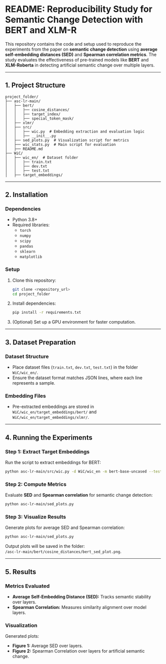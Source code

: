 # README: Reproducibility Study for Semantic Change Detection with BERT and XLM-R

This repository contains the code and setup used to reproduce the experiments from the paper on **semantic change detection** using **average self-embedding distances (SED)** and **Spearman correlation metrics**. The study evaluates the effectiveness of pre-trained models like **BERT** and **XLM-Roberta** in detecting artificial semantic change over multiple layers.

---

## **1. Project Structure**
```
project_folder/
├── asc-lr-main/
│   ├── bert/
│   │   ├── cosine_distances/
│   │   ├── target_index/
│   │   ├── special_token_mask/
│   ├── xlmr/
│   ├── src/
│   │   ├── wic.py  # Embedding extraction and evaluation logic
│   │   ├── __init__.py
│   ├── sed_plots.py  # Visualization script for metrics
│   ├── wic_stats.py  # Main script for evaluation
│   ├── README.md
├── WiC/
│   ├── wic_en/  # Dataset folder
│   │   ├── train.txt
│   │   ├── dev.txt
│   │   ├── test.txt
│   ├── target_embeddings/
```

---

## **2. Installation**

### **Dependencies**
- Python 3.8+
- Required libraries:  
  - `torch`
  - `numpy`
  - `scipy`
  - `pandas`
  - `sklearn`
  - `matplotlib`

### **Setup**
1. Clone this repository:
   ```bash
   git clone <repository_url>
   cd project_folder
   ```

2. Install dependencies:
   ```bash
   pip install -r requirements.txt
   ```

3. (Optional) Set up a GPU environment for faster computation.

---

## **3. Dataset Preparation**
### **Dataset Structure**
- Place dataset files (`train.txt`, `dev.txt`, `test.txt`) in the folder `WiC/wic_en/`.
- Ensure the dataset format matches JSON lines, where each line represents a sample.

### **Embedding Files**
- Pre-extracted embeddings are stored in `WiC/wic_en/target_embeddings/bert/` and `WiC/wic_en/target_embeddings/xlmr/`.

---

## **4. Running the Experiments**

### **Step 1: Extract Target Embeddings**
Run the script to extract embeddings for BERT:
```bash
python asc-lr-main/src/wic.py -d WiC/wic_en -m bert-base-uncased --test_set --train_set --dev_set
```

### **Step 2: Compute Metrics**
Evaluate **SED** and **Spearman correlation** for semantic change detection:
```bash
python asc-lr-main/sed_plots.py
```

### **Step 3: Visualize Results**
Generate plots for average SED and Spearman correlation:
```bash
python asc-lr-main/sed_plots.py
```
Output plots will be saved in the folder:  
`/asc-lr-main/bert/cosine_distances/bert_sed_plot.png`.

---

## **5. Results**
### **Metrics Evaluated**
- **Average Self-Embedding Distance (SED):** Tracks semantic stability over layers.
- **Spearman Correlation:** Measures similarity alignment over model layers.

### **Visualization**
Generated plots:
- **Figure 1:** Average SED over layers.
- **Figure 2:** Spearman Correlation over layers for artificial semantic change.

